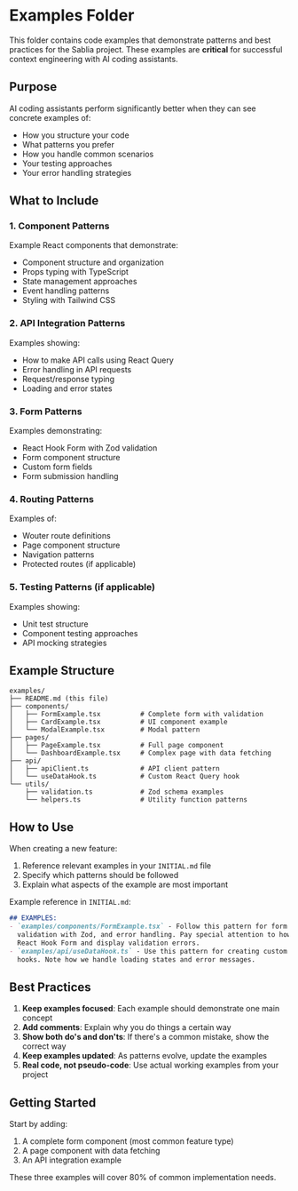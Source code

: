 # Examples Folder

This folder contains code examples that demonstrate patterns and best practices for the Sablia project. These examples are **critical** for successful context engineering with AI coding assistants.

## Purpose

AI coding assistants perform significantly better when they can see concrete examples of:
- How you structure your code
- What patterns you prefer
- How you handle common scenarios
- Your testing approaches
- Your error handling strategies

## What to Include

### 1. Component Patterns
Example React components that demonstrate:
- Component structure and organization
- Props typing with TypeScript
- State management approaches
- Event handling patterns
- Styling with Tailwind CSS

### 2. API Integration Patterns
Examples showing:
- How to make API calls using React Query
- Error handling in API requests
- Request/response typing
- Loading and error states

### 3. Form Patterns
Examples demonstrating:
- React Hook Form with Zod validation
- Form component structure
- Custom form fields
- Form submission handling

### 4. Routing Patterns
Examples of:
- Wouter route definitions
- Page component structure
- Navigation patterns
- Protected routes (if applicable)

### 5. Testing Patterns (if applicable)
Examples showing:
- Unit test structure
- Component testing approaches
- API mocking strategies

## Example Structure

```
examples/
├── README.md (this file)
├── components/
│   ├── FormExample.tsx          # Complete form with validation
│   ├── CardExample.tsx          # UI component example
│   └── ModalExample.tsx         # Modal pattern
├── pages/
│   ├── PageExample.tsx          # Full page component
│   └── DashboardExample.tsx     # Complex page with data fetching
├── api/
│   ├── apiClient.ts             # API client pattern
│   └── useDataHook.ts           # Custom React Query hook
└── utils/
    ├── validation.ts            # Zod schema examples
    └── helpers.ts               # Utility function patterns
```

## How to Use

When creating a new feature:
1. Reference relevant examples in your `INITIAL.md` file
2. Specify which patterns should be followed
3. Explain what aspects of the example are most important

Example reference in `INITIAL.md`:
```markdown
## EXAMPLES:
- `examples/components/FormExample.tsx` - Follow this pattern for form structure,
  validation with Zod, and error handling. Pay special attention to how we use
  React Hook Form and display validation errors.
- `examples/api/useDataHook.ts` - Use this pattern for creating custom React Query
  hooks. Note how we handle loading states and error messages.
```

## Best Practices

1. **Keep examples focused**: Each example should demonstrate one main concept
2. **Add comments**: Explain why you do things a certain way
3. **Show both do's and don'ts**: If there's a common mistake, show the correct way
4. **Keep examples updated**: As patterns evolve, update the examples
5. **Real code, not pseudo-code**: Use actual working examples from your project

## Getting Started

Start by adding:
1. A complete form component (most common feature type)
2. A page component with data fetching
3. An API integration example

These three examples will cover 80% of common implementation needs.

